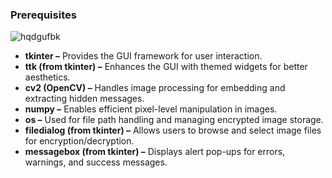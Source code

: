 ### Prerequisites

![hqdgufbk](https://github.com/user-attachments/assets/18a6b354-3b90-44d0-888a-76ed5a425eba)


- __tkinter –__ Provides the GUI framework for user interaction.
- __ttk (from tkinter) –__ Enhances the GUI with themed widgets for better aesthetics.
- __cv2 (OpenCV) –__ Handles image processing for embedding and extracting hidden messages.
- __numpy –__ Enables efficient pixel-level manipulation in images.
- __os –__ Used for file path handling and managing encrypted image storage.
- __filedialog (from tkinter) –__ Allows users to browse and select image files for encryption/decryption.
- __messagebox (from tkinter) –__ Displays alert pop-ups for errors, warnings, and success messages.
